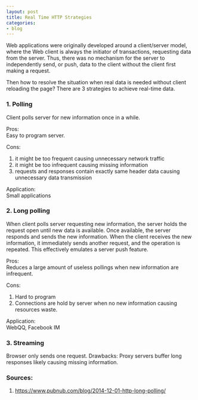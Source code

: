 ```yaml
---
layout: post
title: Real Time HTTP Strategies
categories:
- blog
---
```


Web applications were originally developed around a client/server model, where the Web client is always the initiator of transactions, requesting data from the server. Thus, there was no mechanism for the server to independently send, or push, data to the client without the client first making a request.

Then how to resolve the situation when real data is needed without client reloading the page? There are 3 strategies to achieve real-time data.

### 1. Polling
Client polls server for new information once in a while.

Pros:  
Easy to program server.  
  
Cons:  
1. it might be too frequent causing unnecessary network traffic
2. it might be too infrequent causing missing information
3. requests and responses contain exactly same header data causing unnecessary data transmission

Application:  
Small applications  
  
### 2. Long polling
When client polls server requesting new information, the server holds the request open until new data is available. Once available, the server responds and sends the new information. When the client receives the new information, it immediately sends another request, and the operation is repeated. This effectively emulates a server push feature.

Pros:  
Reduces a large amount of useless pollings when new information are infrequent.  

Cons:  
1. Hard to program
2. Connections are hold by server when no new information causing resources waste.  

Application:  
WebQQ, Facebook IM  

### 3. Streaming
Browser only sends one request.
Drawbacks:
Proxy servers buffer long responses likely causing missing information.


### Sources:
1. https://www.pubnub.com/blog/2014-12-01-http-long-polling/